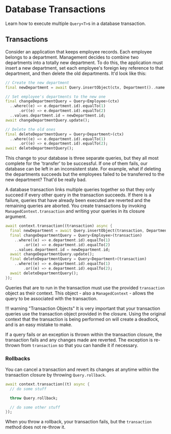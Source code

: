 # Database Transactions

Learn how to execute multiple `Query<T>`s in a database transaction.

## Transactions

Consider an application that keeps employee records. Each employee belongs to a department. Management decides to combine two departments into a totally new department. To do this, the application must insert a new department, set each employee's foreign key reference to that department, and then delete the old departments. It'd look like this:

```dart
// Create the new department
final newDepartment = await Query.insertObject(ctx, Department()..name = "New Department");

// Set employee's departments to the new one
final changeDepartmentQuery = Query<Employee>(ctx)
  ..where((e) => e.department.id).equalTo(1)
      .or((e) => e.department.id).equalTo(2)
  ..values.department.id = newDepartment.id;
await changeDepartmentQuery.update();

// Delete the old ones
final deleteDepartmentQuery = Query<Department>(ctx)
  ..where((e) => e.department.id).equalTo(1)
      .or((e) => e.department.id).equalTo(2);
await deleteDepartmentQuery();      
```

This change to your database is three separate queries, but they all most complete for the 'transfer' to be successful. If one of them fails, our database can be left in an inconsistent state. For example, what if deleting the departments succeeds but the employees failed to be transferred to the new department? That'd be really bad.

A database transaction links multiple queries together so that they only succeed if every other query in the transaction succeeds. If there is a failure, queries that have already been executed are reverted and the remaining queries are aborted. You create transactions by invoking `ManagedContext.transaction` and writing your queries in its closure argument.

```dart
await context.transaction((transaction) async {
  final newDepartment = await Query.insertObject(transaction, Department()..name = "New Department");
  final changeDepartmentQuery = Query<Employee>(transaction)
    ..where((e) => e.department.id).equalTo(1)
        .or((e) => e.department.id).equalTo(2)
    ..values.department.id = newDepartment.id;
  await changeDepartmentQuery.update();
  final deleteDepartmentQuery = Query<Department>(transaction)
    ..where((e) => e.department.id).equalTo(1)
        .or((e) => e.department.id).equalTo(2);
  await deleteDepartmentQuery();      
});
```

Queries that are to run in the transaction must use the provided `transaction` object as their context. This object - also a `ManagedContext` - allows the query to be associated with the transaction.

!!! warning "Transaction Objects"
    It is very important that your transaction queries use the transaction object provided in the closure. Using the original context that the transaction is being performed on will create a deadlock, and is an easy mistake to make.

If a query fails or an exception is thrown within the transaction closure, the transaction fails and any changes made are reverted. The exception is re-thrown from `transaction` so that you can handle it if necessary.

### Rollbacks

You can cancel a transaction and revert its changes at anytime within the transaction closure by throwing `Query.rollback`.

```dart
await context.transaction((t) async {
  // do some stuff

  throw Query.rollback;

  // do some other stuff
});
```

When you throw a rollback, your transaction fails, but the `transaction` method does not re-throw it.
